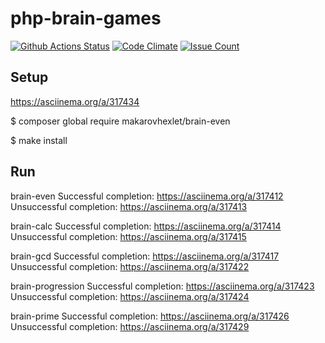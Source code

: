 # php-brain-games
[![Github Actions Status](https://github.com/Mhexlet/php-project-lvl1/workflows/My-GitHubActions/badge.svg)](https://github.com/Mhexlet/php-project-lvl1/actions)
[![Code Climate](https://codeclimate.com/github/Mhexlet/php-project-lvl1/badges/gpa.svg)](https://codeclimate.com/github/Mhexlet/php-project-lvl1)
[![Issue Count](https://codeclimate.com/github/Mhexlet/php-project-lvl1/badges/issue_count.svg)](https://codeclimate.com/github/Mhexlet/php-project-lvl1/issues)

## Setup

https://asciinema.org/a/317434

$ composer global require makarovhexlet/brain-even

$ make install

## Run
brain-even
Successful completion: https://asciinema.org/a/317412
Unsuccessful completion: https://asciinema.org/a/317413

brain-calc
Successful completion: https://asciinema.org/a/317414
Unsuccessful completion: https://asciinema.org/a/317415

brain-gcd
Successful completion: https://asciinema.org/a/317417
Unsuccessful completion: https://asciinema.org/a/317422

brain-progression
Successful completion: https://asciinema.org/a/317423
Unsuccessful completion: https://asciinema.org/a/317424

brain-prime
Successful completion: https://asciinema.org/a/317426
Unsuccessful completion: https://asciinema.org/a/317429


